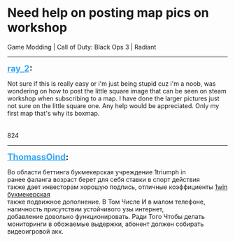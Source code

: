 # Need help on posting map pics on workshop
Game Modding | Call of Duty: Black Ops 3 | Radiant

---
<strong style="font-size: 1.4em;"><span style="text-decoration: underline;text-decoration-color: #34a7f9;"><span style="color:#34a7f9;">ray_2</span></span>:</strong>

<p>Not sure if this is really easy or i&#39;m just being stupid cuz i&#39;m a noob, was wondering on how to post the little square image that can be seen on steam workshop when subscribing to a map. I have done the larger pictures just not sure on the little square one. Any help would be appreciated. Only my first map that&#39;s why its boxmap.<br /><br /><br />824</p>

---
<strong style="font-size: 1.4em;"><span style="text-decoration: underline;text-decoration-color: #34a7f9;"><span style="color:#34a7f9;">ThomassOind</span></span>:</strong>

<p>Во области беттинга букмекерская учреждение 1triumph in <br />ранее фаланга возраст берет для себя ставки в спорт действия <br />также дает инвесторам хорошую подпись, отличные коэффициенты <a href="https://freecomrussia.ru">1win букмекерская  </a> <br />также подвижное дополнение. В Том Числе И в малом телефоне, <br />наличность присутствии устойчивого узы интернет, <br />добавление довольно функционировать. Ради Того Чтобы делать <br />мониторинги в обожаемые выдержки, абонент должен собирать <br />видеоигровой акк.</p>

